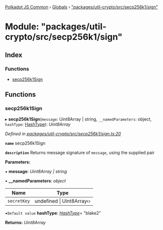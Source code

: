 [Polkadot JS Common](../README.md) › [Globals](../globals.md) › ["packages/util-crypto/src/secp256k1/sign"](_packages_util_crypto_src_secp256k1_sign_.md)

# Module: "packages/util-crypto/src/secp256k1/sign"

## Index

### Functions

* [secp256k1Sign](_packages_util_crypto_src_secp256k1_sign_.md#secp256k1sign)

## Functions

###  secp256k1Sign

▸ **secp256k1Sign**(`message`: Uint8Array | string, `__namedParameters`: object, `hashType`: [HashType](_packages_util_crypto_src_secp256k1_types_.md#hashtype)): *Uint8Array*

*Defined in [packages/util-crypto/src/secp256k1/sign.ts:20](https://github.com/polkadot-js/common/blob/3b383b97/packages/util-crypto/src/secp256k1/sign.ts#L20)*

**`name`** secp256k1Sign

**`description`** Returns message signature of `message`, using the supplied pair

**Parameters:**

▪ **message**: *Uint8Array | string*

▪ **__namedParameters**: *object*

Name | Type |
------ | ------ |
`secretKey` | undefined &#124; Uint8Array‹› |

▪`Default value`  **hashType**: *[HashType](_packages_util_crypto_src_secp256k1_types_.md#hashtype)*= "blake2"

**Returns:** *Uint8Array*
